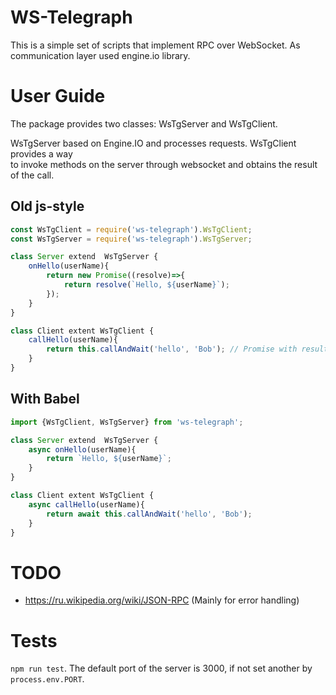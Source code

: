 # WS-Telegraph

This is a simple set of scripts that implement RPC over WebSocket. As communication layer
used engine.io library.

# User Guide

The package provides two classes: WsTgServer and WsTgClient.

WsTgServer based on Engine.IO and processes requests. WsTgClient provides a way  
to invoke methods on the server through websocket and obtains the result of the call.

## Old js-style
```javascript
const WsTgClient = require('ws-telegraph').WsTgClient;
const WsTgServer = require('ws-telegraph').WsTgServer;

class Server extend  WsTgServer {
    onHello(userName){
        return new Promise((resolve)=>{
            return resolve(`Hello, ${userName}`);
        });
    }
}

class Client extent WsTgClient {
    callHello(userName){
        return this.callAndWait('hello', 'Bob'); // Promise with result "Hello, Bob"
    }
}
```

## With Babel

```javascript
import {WsTgClient, WsTgServer} from 'ws-telegraph';

class Server extend  WsTgServer {
    async onHello(userName){
        return `Hello, ${userName}`;
    }
}

class Client extent WsTgClient {
    async callHello(userName){
        return await this.callAndWait('hello', 'Bob'); 
    }
}
```

# TODO

* https://ru.wikipedia.org/wiki/JSON-RPC (Mainly for error handling)

# Tests

`npm run test`.  The default port of the server is 3000, if not set another by `process.env.PORT`.

